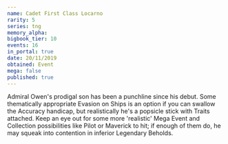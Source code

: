 ```yaml
---
name: Cadet First Class Locarno
rarity: 5
series: tng
memory_alpha:
bigbook_tier: 10
events: 16
in_portal: true
date: 20/11/2019
obtained: Event
mega: false
published: true
---
```


Admiral Owen's prodigal son has been a punchline since his debut. Some thematically appropriate Evasion on Ships is an option if you can swallow the Accuracy handicap, but realistically he's a popsicle stick with Traits attached. Keep an eye out for some more 'realistic' Mega Event and Collection possibilities like Pilot or Maverick to hit; if enough of them do, he may squeak into contention in inferior Legendary Beholds.
